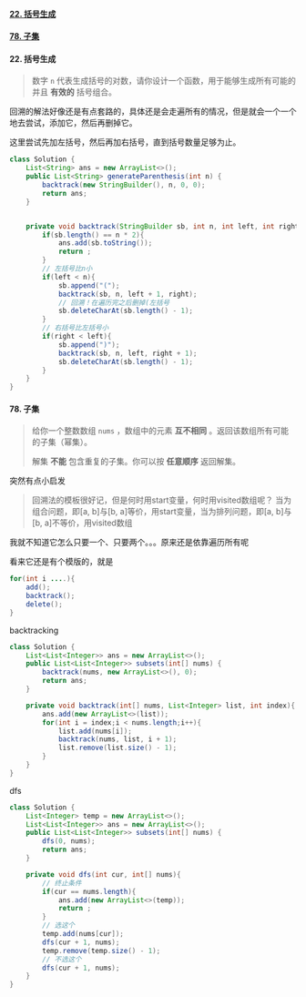 #### [22. 括号生成](https://leetcode-cn.com/problems/generate-parentheses/)



#### [78. 子集](https://leetcode-cn.com/problems/subsets/)







#### 22. 括号生成

> 数字 `n` 代表生成括号的对数，请你设计一个函数，用于能够生成所有可能的并且 **有效的** 括号组合。

回溯的解法好像还是有点套路的，具体还是会走遍所有的情况，但是就会一个一个地去尝试，添加它，然后再删掉它。

这里尝试先加左括号，然后再加右括号，直到括号数量足够为止。

```java
class Solution {
    List<String> ans = new ArrayList<>();
    public List<String> generateParenthesis(int n) {
        backtrack(new StringBuilder(), n, 0, 0);
        return ans;
    }


    private void backtrack(StringBuilder sb, int n, int left, int right){
        if(sb.length() == n * 2){
            ans.add(sb.toString());
            return ;
        }
        // 左括号比n小
        if(left < n){
            sb.append("(");
            backtrack(sb, n, left + 1, right);
            // 回溯！在遍历完之后删掉(左括号 
            sb.deleteCharAt(sb.length() - 1);
        }
        // 右括号比左括号小
        if(right < left){
            sb.append(")");
            backtrack(sb, n, left, right + 1);
            sb.deleteCharAt(sb.length() - 1);
        }
    }
}
```



#### 78. 子集 



> 给你一个整数数组 `nums` ，数组中的元素 **互不相同** 。返回该数组所有可能的子集（幂集）。
>
> 解集 **不能** 包含重复的子集。你可以按 **任意顺序** 返回解集。

突然有点小启发

> 回溯法的模板很好记，但是何时用start变量，何时用visited数组呢？ 当为组合问题，即[a, b]与[b, a]等价，用start变量，当为排列问题，即[a, b]与[b, a]不等价，用visited数组

我就不知道它怎么只要一个、只要两个。。。原来还是依靠遍历所有呢

看来它还是有个模版的，就是

```java
for(int i ....){
    add();
    backtrack();
    delete();
}
```

backtracking

```java
class Solution {
    List<List<Integer>> ans = new ArrayList<>();
    public List<List<Integer>> subsets(int[] nums) {
        backtrack(nums, new ArrayList<>(), 0);
        return ans;
    }

    private void backtrack(int[] nums, List<Integer> list, int index){
        ans.add(new ArrayList<>(list));
        for(int i = index;i < nums.length;i++){
            list.add(nums[i]);
            backtrack(nums, list, i + 1);
            list.remove(list.size() - 1);
        }
    }
}
```

dfs

```java
class Solution {
    List<Integer> temp = new ArrayList<>();
    List<List<Integer>> ans = new ArrayList<>();
    public List<List<Integer>> subsets(int[] nums) {
        dfs(0, nums);
        return ans;
    }

    private void dfs(int cur, int[] nums){
        // 终止条件
        if(cur == nums.length){
            ans.add(new ArrayList<>(temp));
            return ;
        }
        // 选这个
        temp.add(nums[cur]);
        dfs(cur + 1, nums);
        temp.remove(temp.size() - 1);
        // 不选这个
        dfs(cur + 1, nums);
    }
}
```

